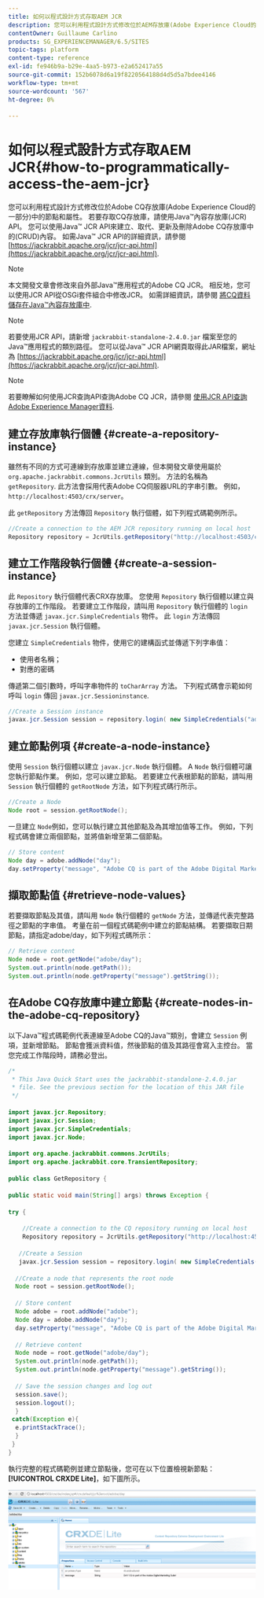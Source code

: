 ```yaml
---
title: 如何以程式設計方式存取AEM JCR
description: 您可以利用程式設計方式修改位於AEM存放庫(Adobe Experience Cloud的一部分)中的節點和屬性
contentOwner: Guillaume Carlino
products: SG_EXPERIENCEMANAGER/6.5/SITES
topic-tags: platform
content-type: reference
exl-id: fe946b9a-b29e-4aa5-b973-e2a652417a55
source-git-commit: 152b6078d6a19f8220564188d4d5d5a7bdee4146
workflow-type: tm+mt
source-wordcount: '567'
ht-degree: 0%

---
```


# 如何以程式設計方式存取AEM JCR{#how-to-programmatically-access-the-aem-jcr}

您可以利用程式設計方式修改位於Adobe CQ存放庫(Adobe Experience Cloud的一部分)中的節點和屬性。 若要存取CQ存放庫，請使用Java™內容存放庫(JCR) API。 您可以使用Java™ JCR API來建立、取代、更新及刪除Adobe CQ存放庫中的(CRUD)內容。 如需Java™ JCR API的詳細資訊，請參閱 [https://jackrabbit.apache.org/jcr/jcr-api.html](https://jackrabbit.apache.org/jcr/jcr-api.html).

>[!NOTE]
>
>本文開發文章會修改來自外部Java™應用程式的Adobe CQ JCR。 相反地，您可以使用JCR API從OSGi套件組合中修改JCR。 如需詳細資訊，請參閱 [將CQ資料儲存在Java™內容存放庫中](https://helpx.adobe.com/experience-manager/using/persisting-cq-data-java-content1.html).

>[!NOTE]
>
若要使用JCR API，請新增 `jackrabbit-standalone-2.4.0.jar` 檔案至您的Java™應用程式的類別路徑。 您可以從Java™ JCR API網頁取得此JAR檔案，網址為 [https://jackrabbit.apache.org/jcr/jcr-api.html](https://jackrabbit.apache.org/jcr/jcr-api.html).

>[!NOTE]
>
若要瞭解如何使用JCR查詢API查詢Adobe CQ JCR，請參閱 [使用JCR API查詢Adobe Experience Manager資料](https://helpx.adobe.com/experience-manager/using/querying-experience-manager-data-using1.html).

## 建立存放庫執行個體 {#create-a-repository-instance}

雖然有不同的方式可連線到存放庫並建立連線，但本開發文章使用屬於 `org.apache.jackrabbit.commons.JcrUtils` 類別。 方法的名稱為 `getRepository`. 此方法會採用代表Adobe CQ伺服器URL的字串引數。 例如，`http://localhost:4503/crx/server`。

此 `getRepository` 方法傳回 `Repository` 執行個體，如下列程式碼範例所示。

```java
//Create a connection to the AEM JCR repository running on local host
Repository repository = JcrUtils.getRepository("http://localhost:4503/crx/server");
```

## 建立工作階段執行個體 {#create-a-session-instance}

此 `Repository` 執行個體代表CRX存放庫。 您使用 `Repository` 執行個體以建立與存放庫的工作階段。 若要建立工作階段，請叫用 `Repository` 執行個體的 `login` 方法並傳遞 `javax.jcr.SimpleCredentials` 物件。 此 `login` 方法傳回 `javax.jcr.Session` 執行個體。

您建立 `SimpleCredentials` 物件，使用它的建構函式並傳遞下列字串值：

* 使用者名稱；
* 對應的密碼

傳遞第二個引數時，呼叫字串物件的 `toCharArray` 方法。 下列程式碼會示範如何呼叫 `login` 傳回 `javax.jcr.Sessioninstance`.

```java
//Create a Session instance
javax.jcr.Session session = repository.login( new SimpleCredentials("admin", "admin".toCharArray()));
```

## 建立節點例項 {#create-a-node-instance}

使用 `Session` 執行個體以建立 `javax.jcr.Node` 執行個體。 A `Node` 執行個體可讓您執行節點作業。 例如，您可以建立節點。 若要建立代表根節點的節點，請叫用 `Session` 執行個體的 `getRootNode` 方法，如下列程式碼行所示。

```java
//Create a Node
Node root = session.getRootNode();
```

一旦建立 `Node`例如，您可以執行建立其他節點及為其增加值等工作。 例如，下列程式碼會建立兩個節點，並將值新增至第二個節點。

```java
// Store content
Node day = adobe.addNode("day");
day.setProperty("message", "Adobe CQ is part of the Adobe Digital Marketing Suite!");
```

## 擷取節點值 {#retrieve-node-values}

若要擷取節點及其值，請叫用 `Node` 執行個體的 `getNode` 方法，並傳遞代表完整路徑之節點的字串值。 考量在前一個程式碼範例中建立的節點結構。 若要擷取日期節點，請指定adobe/day，如下列程式碼所示：

```java
// Retrieve content
Node node = root.getNode("adobe/day");
System.out.println(node.getPath());
System.out.println(node.getProperty("message").getString());
```

## 在Adobe CQ存放庫中建立節點 {#create-nodes-in-the-adobe-cq-repository}

以下Java™程式碼範例代表連線至Adobe CQ的Java™類別，會建立 `Session` 例項，並新增節點。 節點會獲派資料值，然後節點的值及其路徑會寫入主控台。 當您完成工作階段時，請務必登出。

```java
/*
 * This Java Quick Start uses the jackrabbit-standalone-2.4.0.jar
 * file. See the previous section for the location of this JAR file
 */

import javax.jcr.Repository;
import javax.jcr.Session;
import javax.jcr.SimpleCredentials;
import javax.jcr.Node;

import org.apache.jackrabbit.commons.JcrUtils;
import org.apache.jackrabbit.core.TransientRepository;

public class GetRepository {

public static void main(String[] args) throws Exception {

try {

    //Create a connection to the CQ repository running on local host
    Repository repository = JcrUtils.getRepository("http://localhost:4503/crx/server");

   //Create a Session
   javax.jcr.Session session = repository.login( new SimpleCredentials("admin", "admin".toCharArray()));

  //Create a node that represents the root node
  Node root = session.getRootNode();

  // Store content
  Node adobe = root.addNode("adobe");
  Node day = adobe.addNode("day");
  day.setProperty("message", "Adobe CQ is part of the Adobe Digital Marketing Suite!");

  // Retrieve content
  Node node = root.getNode("adobe/day");
  System.out.println(node.getPath());
  System.out.println(node.getProperty("message").getString());

  // Save the session changes and log out
  session.save();
  session.logout();
  }
 catch(Exception e){
  e.printStackTrace();
  }
 }
}
```

執行完整的程式碼範例並建立節點後，您可在以下位置檢視新節點： **[!UICONTROL CRXDE Lite]**，如下圖所示。

![chlimage_1-68](assets/chlimage_1-68a.png)

